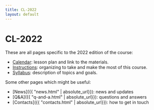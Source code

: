 ```yaml
---
title: CL-2022
layout: default
---
```

# CL-2022

These are all pages specific to the 2022 edition of the course:

- [Calendar](calendar.html): lesson plan and link to the materials.
- [Instructions](instructions.html): organizing to take and make the
  most of this course.
- [Syllabus](syllabus.html): description of topics and goals.

Some other pages which might be useful:

- [News]({{ "news.html" | absolute_url}}): news and updates
- [Q&A]({{ "q-and-a.html" | absolute_url}}): questions and answers
- [Contacts]({{ "contacts.html" | absolute_url}}): how to get in touch



